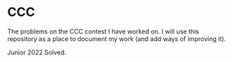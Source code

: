 # CCC

The problems on the CCC contest I have worked on. I will use this repository as a place to document my work (and add ways of improving it). 


Junior 2022 Solved.





